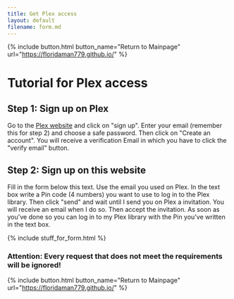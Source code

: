 ```yaml
---
title: Get Plex access
layout: default
filename: form.md
---
```


{% include button.html button_name="Return to Mainpage" url="https://floridaman779.github.io/" %}

# Tutorial for Plex access
## Step 1: Sign up on Plex
Go to the [Plex website](https://plex.tv) and click on "sign up". Enter your email (remember this for step 2) and choose a safe password. Then click on "Create an account".
You will receive a verification Email in which you have to click the "verify email" button.

## Step 2: Sign up on this website
Fill in the form below this text. Use the email you used on Plex. In the text box write a Pin code (4 numbers) you want to use to log in to the Plex library. Then click "send" and wait until I send you on Plex a invitation. You will receive an email when I do so. Then accept the invitation. As soon as you've done so you can log in to my Plex library with the Pin you've written in the text box. 

{% include stuff_for_form.html %}
### Attention: Every request that does not meet the requirements will be ignored!

{% include button.html button_name="Return to Mainpage" url="https://floridaman779.github.io/" %}
